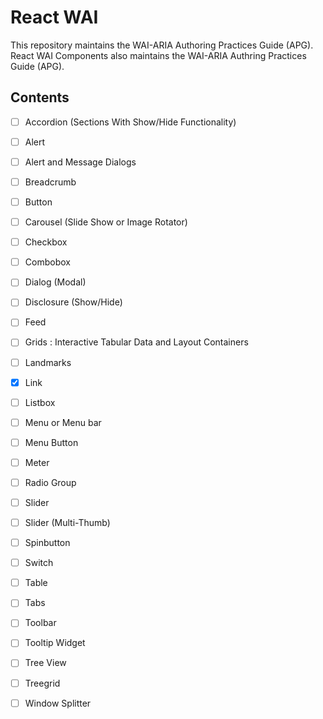 # React WAI
This repository maintains the WAI-ARIA Authoring Practices Guide (APG). React WAI Components also maintains the WAI-ARIA Authring Practices Guide (APG).

## Contents

- [ ] Accordion (Sections With Show/Hide Functionality)
- [ ] Alert
- [ ] Alert and Message Dialogs
- [ ] Breadcrumb
- [ ] Button
- [ ] Carousel (Slide Show or Image Rotator)
- [ ] Checkbox
- [ ] Combobox
- [ ] Dialog (Modal)
- [ ] Disclosure (Show/Hide)
- [ ] Feed
- [ ] Grids : Interactive Tabular Data and Layout Containers
- [ ] Landmarks
- [x] Link
- [ ] Listbox
- [ ] Menu or Menu bar
- [ ] Menu Button
- [ ] Meter
- [ ] Radio Group
- [ ] Slider
- [ ] Slider (Multi-Thumb)
- [ ] Spinbutton
- [ ] Switch
- [ ] Table
- [ ] Tabs
- [ ] Toolbar
- [ ] Tooltip Widget
- [ ] Tree View
- [ ] Treegrid
- [ ] Window Splitter

